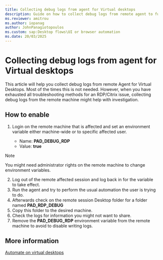 ```yaml
---
title: Collecting debug logs from agent for Virtual desktops
description: Guide on how to collect debug logs from remote agent to further investigate issues.
ms.reviewer: amitrou
ms.author: iopanag
author: JohnPanagiotopoulos
ms.custom: sap:Desktop flows\UI or browser automation
ms.date: 20/03/2025
---
```


# Collecting debug logs from agent for Virtual desktops

This article will help you collect debug logs from remote Agent for Virtual Desktops. Most of the times this is not needed. However, when you have exhausted all troubleshooting methods for an RDP/Citrix issue, collecting debug logs from the remote machine might help with investigation.

## How to enable

1. Login on the remote machine that is affected and set an environment variable either machine-wide or to specific affected user.

    - Name: **PAD_DEBUG_RDP**
    - Value: **true**

> [!NOTE]
> You might need administrator rights on the remote machine to change environment variables.

2. Log out of the remote affected session and log back in for the variable to take effect.
3. Run the agent and try to perform the usual automation the user is trying to do.
4. Afterwards check on the remote session Desktop folder for a folder named **PAD_RDP_DEBUG**
5. Copy this folder to the desired machine.
6. Check the logs for information you might not want to share.
7. Remove the **PAD_DEBUG_RDP** environment variable from the remote machine to avoid to disable writing logs.

## More information

[Automate on virtual desktops](/power-automate/desktop-flows/virtual-desktops)